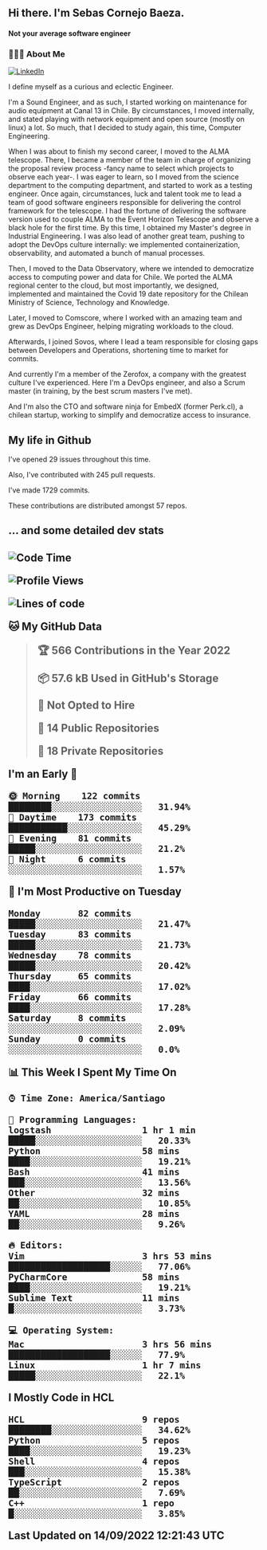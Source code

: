 <h2> Hi there.  I'm Sebas Cornejo Baeza.</h2>
<h4> Not your average software engineer</h4>
<h3> 👨🏻‍💻 About Me </h3>
<a href="http://linkedin.com/in/sebastian-cornejo-baeza/"><img alt="LinkedIn" src="https://img.shields.io/badge/Sebas%20Cornejo%20-informational?style=appveyor&logo=linkedin"></a>


I define myself as a curious and eclectic Engineer.

I'm a Sound Engineer, and as such, I started working on maintenance for audio equipment at Canal 13 in Chile.
By circumstances, I moved internally, and stated playing with network equipment and open source (mostly on linux) 
a lot. So much, that I decided to study again, this time, Computer Engineering.

When I was about to finish my second career, I moved to the ALMA telescope. There, I became a member of the team
in charge of organizing the proposal review process -fancy name to select which projects to observe each year-. 
I was eager to learn, so I moved from the science department to the computing department, and started to work as 
a testing engineer. Once again, circumstances, luck and talent took me to lead a team of good software engineers 
responsible for delivering the control framework for the telescope. I had the fortune of delivering the software
version used to couple ALMA to the Event Horizon Telescope and observe a black hole for the first time.
By this time, I obtained my Master's degree in Industrial Engineering.
I was also lead of another great team, pushing to adopt the DevOps culture internally: we implemented containerization, observability, and automated a bunch of manual processes.

Then, I moved to the Data Observatory, where we intended to democratize access to computing power
and data for Chile. We ported the ALMA regional center to the cloud, but most importantly, we designed, implemented
and maintained the Covid 19 date repository for the Chilean Ministry of Science, Technology and Knowledge.

Later, I moved to Comscore, where I worked with an amazing team and grew as DevOps Engineer, helping migrating workloads to the cloud.

Afterwards, I joined Sovos, where I lead a team responsible for closing gaps between Developers and Operations, shortening time to market for commits.

And currently I'm a member of the Zerofox, a company with the greatest culture I've experienced. Here I'm a DevOps
engineer, and also a Scrum master (in training, by the best scrum masters I've met).
 
And I'm also the CTO and software ninja for EmbedX (former Perk.cl), a chilean startup, working to simplify and democratize access to insurance.

<h2> My life in Github </h2>

I've opened 29 issues throughout this time.

Also, I've contributed with 245 pull requests.

I've made 1729 commits.

These contributions are distributed amongst 57 repos.

<h2>... and some detailed dev stats<h2>

<!--START_SECTION:waka-->
![Code Time](http://img.shields.io/badge/Code%20Time-128%20hrs%2038%20mins-blue)

![Profile Views](http://img.shields.io/badge/Profile%20Views-3-blue)

![Lines of code](https://img.shields.io/badge/From%20Hello%20World%20I%27ve%20Written-541%20Thousand%20lines%20of%20code-blue)

**🐱 My GitHub Data** 

> 🏆 566 Contributions in the Year 2022
 > 
> 📦 57.6 kB Used in GitHub's Storage 
 > 
> 🚫 Not Opted to Hire
 > 
> 📜 14 Public Repositories 
 > 
> 🔑 18 Private Repositories  
 > 
**I'm an Early 🐤** 

```text
🌞 Morning    122 commits    ████████░░░░░░░░░░░░░░░░░   31.94% 
🌆 Daytime    173 commits    ███████████░░░░░░░░░░░░░░   45.29% 
🌃 Evening    81 commits     █████░░░░░░░░░░░░░░░░░░░░   21.2% 
🌙 Night      6 commits      ░░░░░░░░░░░░░░░░░░░░░░░░░   1.57%

```
📅 **I'm Most Productive on Tuesday** 

```text
Monday       82 commits     █████░░░░░░░░░░░░░░░░░░░░   21.47% 
Tuesday      83 commits     █████░░░░░░░░░░░░░░░░░░░░   21.73% 
Wednesday    78 commits     █████░░░░░░░░░░░░░░░░░░░░   20.42% 
Thursday     65 commits     ████░░░░░░░░░░░░░░░░░░░░░   17.02% 
Friday       66 commits     ████░░░░░░░░░░░░░░░░░░░░░   17.28% 
Saturday     8 commits      ░░░░░░░░░░░░░░░░░░░░░░░░░   2.09% 
Sunday       0 commits      ░░░░░░░░░░░░░░░░░░░░░░░░░   0.0%

```


📊 **This Week I Spent My Time On** 

```text
⌚︎ Time Zone: America/Santiago

💬 Programming Languages: 
logstash                 1 hr 1 min          █████░░░░░░░░░░░░░░░░░░░░   20.33% 
Python                   58 mins             ████░░░░░░░░░░░░░░░░░░░░░   19.21% 
Bash                     41 mins             ███░░░░░░░░░░░░░░░░░░░░░░   13.56% 
Other                    32 mins             ██░░░░░░░░░░░░░░░░░░░░░░░   10.85% 
YAML                     28 mins             ██░░░░░░░░░░░░░░░░░░░░░░░   9.26%

🔥 Editors: 
Vim                      3 hrs 53 mins       ███████████████████░░░░░░   77.06% 
PyCharmCore              58 mins             ████░░░░░░░░░░░░░░░░░░░░░   19.21% 
Sublime Text             11 mins             █░░░░░░░░░░░░░░░░░░░░░░░░   3.73%

💻 Operating System: 
Mac                      3 hrs 56 mins       ███████████████████░░░░░░   77.9% 
Linux                    1 hr 7 mins         █████░░░░░░░░░░░░░░░░░░░░   22.1%

```

**I Mostly Code in HCL** 

```text
HCL                      9 repos             ████████░░░░░░░░░░░░░░░░░   34.62% 
Python                   5 repos             ████░░░░░░░░░░░░░░░░░░░░░   19.23% 
Shell                    4 repos             ███░░░░░░░░░░░░░░░░░░░░░░   15.38% 
TypeScript               2 repos             ██░░░░░░░░░░░░░░░░░░░░░░░   7.69% 
C++                      1 repo              █░░░░░░░░░░░░░░░░░░░░░░░░   3.85%

```



 Last Updated on 14/09/2022 12:21:43 UTC
<!--END_SECTION:waka-->
